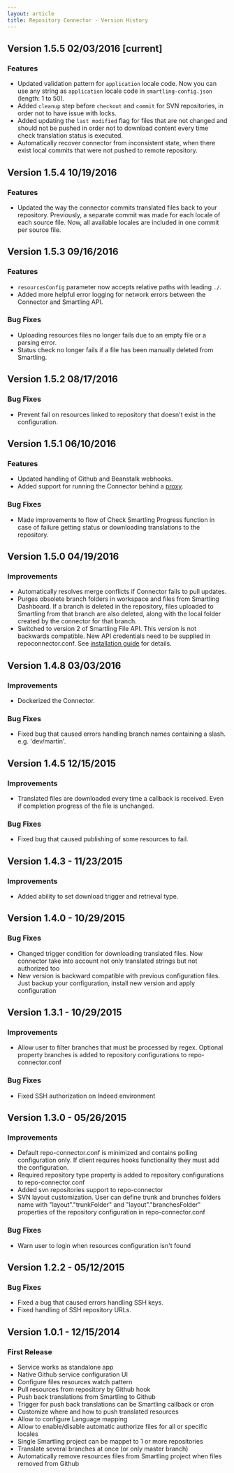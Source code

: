 ```yaml
---
layout: article
title: Repository Connector - Version History
---
```



## Version 1.5.5 02/03/2016 [current]

### Features

* Updated validation pattern for `application` locale code. Now you can use any string as `application` locale code in `smartling-config.json` (length: 1 to 50).
* Added `cleanup` step before `checkout` and `commit` for SVN repositories, in order not to have issue with locks.
* Added updating the `last modified` flag for files that are not changed and should not be pushed in order not to download content every time check translation status is executed.
* Automatically recover connector from inconsistent state, when there exist local commits that were not pushed to remote repository.


## Version 1.5.4 10/19/2016

### Features

* Updated the way the connector commits translated files back to your repository. Previously, a separate commit was made for each locale of each source file. Now, all available locales are included in one commit per source file.


## Version 1.5.3 09/16/2016

### Features

* `resourcesConfig` parameter now accepts relative paths with leading `./`.
* Added more helpful error logging for network errors between the Connector and Smartling API.


### Bug Fixes

* Uploading resources files no longer fails due to an empty file or a parsing error.
* Status check no longer fails if a file has been manually deleted from Smartling.


## Version 1.5.2 08/17/2016

### Bug Fixes

* Prevent fail on resources linked to repository that doesn't exist in the configuration.


## Version 1.5.1 06/10/2016

### Features

* Updated handling of Github and Beanstalk webhooks.
* Added support for running the Connector behind a [proxy](http://docs.smartling.com/pages/Repository-Connector/FAQ-and-Advanced/#Proxy).


### Bug Fixes

* Made improvements to flow of Check Smartling Progress function in case of failure getting status or downloading translations to the repository.


## Version 1.5.0 04/19/2016

### Improvements

* Automatically resolves merge conflicts if Connector fails to pull updates.
* Purges obsolete branch folders in workspace and files from Smartling Dashboard. If a branch is deleted in the repository, files uploaded to Smartling from that branch are also deleted, along with the local folder created by the connector for that branch.
* Switched to version 2 of Smartling File API. This version is not backwards compatible. New API credentials need to be supplied in repoconnector.conf. See [installation guide](http://docs.smartling.com/pages/Repository-Connector/Install-and-Setup/) for details.


## Version 1.4.8 03/03/2016

### Improvements

* Dockerized the Connector.


### Bug Fixes

* Fixed bug that caused errors handling branch names containing a slash. e.g. 'dev/martin'.


## Version 1.4.5 12/15/2015

### Improvements

* Translated files are downloaded every time a callback is received. Even if completion progress of the file is unchanged.


### Bug Fixes

* Fixed bug that caused publishing of some resources to fail.


## Version 1.4.3 - 11/23/2015

### Improvements

* Added ability to set download trigger and retrieval type.


## Version 1.4.0 - 10/29/2015

### Bug Fixes

* Changed trigger condition for downloading translated files. Now connector take into account not only translated strings but not authorized too
* New version is backward compatible with previous configuration files. Just backup your configuration, install new version and apply configuration


## Version 1.3.1 - 10/29/2015

### Improvements

* Allow user to filter branches that must be processed by regex. Optional property branches is added to repository configurations to repo-connector.conf


### Bug Fixes

* Fixed SSH authorization on Indeed environment


## Version 1.3.0 - 05/26/2015

### Improvements

* Default repo-connector.conf is minimized and contains polling configuration only. If client requires hooks functionality they must add the configuration.
* Required repository type property is added to repository configurations to repo-connector.conf
* Added svn repositories support to repo-connector
* SVN layout customization. User can define trunk and brunches folders name with "layout"."trunkFolder" and "layout"."branchesFolder" properties of the repository configuration in repo-connector.conf


### Bug Fixes

* Warn user to login when resources configuration isn't found


## Version 1.2.2 - 05/12/2015

### Bug Fixes

* Fixed a bug that caused errors handling SSH keys.
* Fixed handling of SSH repository URLs.


## Version 1.0.1 - 12/15/2014

### First Release

* Service works as standalone app
* Native Github service configuration UI
* Configure files resources watch pattern
* Pull resources from repository by Github hook
* Push back translations from Smartling to Github
* Trigger for push back translations can be Smartling callback or cron
* Customize where and how to push translated resources
* Allow to configure Language mapping
* Allow to enable/disable automatic authorize files for all or specific locales
* Single Smartling project can be mappet to 1 or more repositories
* Translate several branches at once (or only master branch)
* Automatically remove resources files from Smartling project when files removed from Github